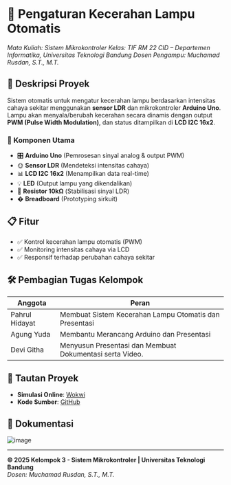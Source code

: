 # 🚀 Pengaturan Kecerahan Lampu Otomatis  
*Mata Kuliah: Sistem Mikrokontroler*
*Kelas: TIF RM 22 CID – Departemen Informatika, Universitas Teknologi Bandung*
*Dosen Pengampu: Muchamad Rusdan, S.T., M.T.*

## 📝 Deskripsi Proyek  
Sistem otomatis untuk mengatur kecerahan lampu berdasarkan intensitas cahaya sekitar menggunakan **sensor LDR** dan mikrokontroler **Arduino Uno**. Lampu akan menyala/berubah kecerahan secara dinamis dengan output **PWM (Pulse Width Modulation)**, dan status ditampilkan di **LCD I2C 16x2**.  

### 🔧 Komponen Utama  
- 🎛 **Arduino Uno** (Pemrosesan sinyal analog & output PWM)  
- 🌞 **Sensor LDR** (Mendeteksi intensitas cahaya)  
- 📊 **LCD I2C 16x2** (Menampilkan data real-time)  
- 💡 **LED** (Output lampu yang dikendalikan)  
- 🔌 **Resistor 10kΩ** (Stabilisasi sinyal LDR)  
- � **Breadboard** (Prototyping sirkuit)  

## 📋 Fitur  
- ✅ Kontrol kecerahan lampu otomatis (PWM)  
- ✅ Monitoring intensitas cahaya via LCD  
- ✅ Responsif terhadap perubahan cahaya sekitar  

## 🛠️ Pembagian Tugas Kelompok  
| Anggota           | Peran                               |  
|-------------------|-------------------------------------|  
| Pahrul Hidayat    | Membuat Sistem Kecerahan Lampu Otomatis dan Presentasi |  
| Agung Yuda        | Membantu Merancang Arduino dan Presentasi      |  
| Devi Githa        | Menyusun Presentasi dan Membuat Dokumentasi serta Video.     |  

## 🔗 Tautan Proyek  
- **Simulasi Online**: [Wokwi](https://wokwi.com/projects/429004339649088513)  
- **Kode Sumber**: [GitHub](https://github.com/PriosMilky/kelompokTiga_sistemKecerahanOtomatis)  

## 📸 Dokumentasi  
![image](https://github.com/user-attachments/assets/a0bda507-9341-49f4-8167-636015c6c94c)




---  
**© 2025 Kelompok 3 - Sistem Mikrokontroler | Universitas Teknologi Bandung**  
*Dosen: Muchamad Rusdan, S.T., M.T.*
